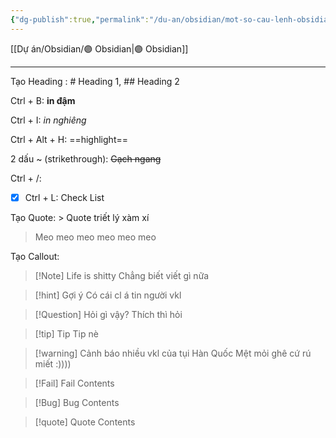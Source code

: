 ```yaml
---
{"dg-publish":true,"permalink":"/du-an/obsidian/mot-so-cau-lenh-obsidian/","dgPassFrontmatter":true}
---
```


[[Dự án/Obsidian/🟣 Obsidian\|🟣 Obsidian]]
___

Tạo Heading : # Heading 1, ## Heading 2

Ctrl + B: **in đậm**

Ctrl + I: *in nghiêng*

Ctrl + Alt + H: ==highlight==






2 dấu ~ (strikethrough):  ~~Gạch ngang~~

Ctrl + /: 

- [x] Ctrl + L: Check List 

Tạo Quote: > Quote triết lý xàm xí
> Meo meo meo meo meo meo 

Tạo Callout: 

> [!Note] Life is shitty
> Chẳng biết viết gì nữa 


> [!hint] Gợi ý
> Có cái cl á tin người vkl


> [!Question] Hỏi gì vậy?
> Thích thì hỏi


> [!tip] Tip
> Tip nè


> [!warning] Cảnh báo nhiều vkl của tụi Hàn Quốc
> Mệt mỏi ghê cứ rú miết :))))


> [!Fail] Fail
> Contents


> [!Bug] Bug
> Contents


> [!quote] Quote
> Contents
